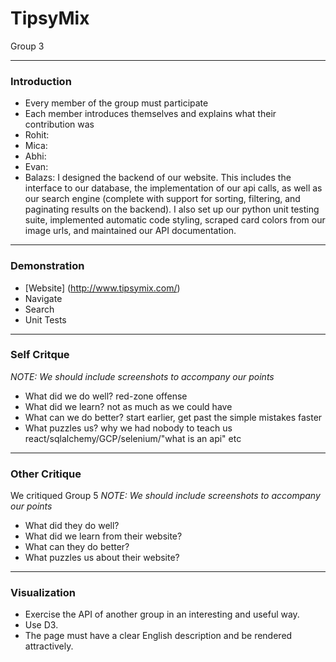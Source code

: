 # TipsyMix 

Group 3

---

### Introduction

- Every member of the group must participate
- Each member introduces themselves and explains what their contribution was
- Rohit: 
- Mica: 
- Abhi:
- Evan:
- Balazs: I designed the backend of our website. This includes the interface to our database, the implementation of our api calls, as well as our search engine (complete with support for sorting, filtering, and paginating results on the backend). I also set up our python unit testing suite, implemented automatic code styling, scraped card colors from our image urls, and maintained our API documentation.

---

### Demonstration

- [Website] (http://www.tipsymix.com/)
- Navigate
- Search
- Unit Tests

---

### Self Critque

*NOTE: We should include screenshots to accompany our points*

- What did we do well?
	red-zone offense
- What did we learn?
	not as much as we could have
- What can we do better?
	start earlier, get past the simple mistakes faster
- What puzzles us?
	why we had nobody to teach us react/sqlalchemy/GCP/selenium/"what is an api" etc
---

### Other Critique

We critiqued Group 5
*NOTE: We should include screenshots to accompany our points*

- What did they do well?
- What did we learn from their website?
- What can they do better?
- What puzzles us about their website?

---

### Visualization

- Exercise the API of another group in an interesting and useful way.
- Use D3.
- The page must have a clear English description and be rendered attractively.

